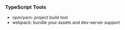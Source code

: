 ### TypeScript Tools
* npm/yarn: project build tool
* webpack: bundle your assets and dev-server support